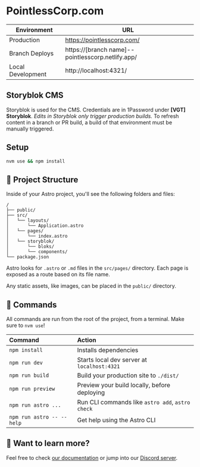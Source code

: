 # PointlessCorp.com

|Environment|URL|
|-----|-----|
|Production|https://pointlesscorp.com/|
|Branch Deploys|https://[branch name]--pointlesscorp.netlify.app/|
|Local Development|http://localhost:4321/|

## Storyblok CMS

Storyblok is used for the CMS. Credentials are in 1Password under **[VGT] Storyblok**. _Edits in Storyblok only trigger production builds._ To refresh content in a branch or PR build, a build of that environment must be manually triggered.

## Setup

```sh
nvm use && npm install
```

## 🚀 Project Structure

Inside of your Astro project, you'll see the following folders and files:

```text
/
├── public/
├── src/
│   └── layouts/
│       └── Application.astro
│   └── pages/
│       └── index.astro
│   └── storyblok/
│       └── bloks/
│       └── components/
└── package.json
```

Astro looks for `.astro` or `.md` files in the `src/pages/` directory. Each page is exposed as a route based on its file name.

Any static assets, like images, can be placed in the `public/` directory.

## 🧞 Commands

All commands are run from the root of the project, from a terminal. Make sure to `nvm use`!

| Command                   | Action                                           |
| :------------------------ | :----------------------------------------------- |
| `npm install`             | Installs dependencies                            |
| `npm run dev`             | Starts local dev server at `localhost:4321`      |
| `npm run build`           | Build your production site to `./dist/`          |
| `npm run preview`         | Preview your build locally, before deploying     |
| `npm run astro ...`       | Run CLI commands like `astro add`, `astro check` |
| `npm run astro -- --help` | Get help using the Astro CLI                     |

## 👀 Want to learn more?

Feel free to check [our documentation](https://docs.astro.build) or jump into our [Discord server](https://astro.build/chat).
